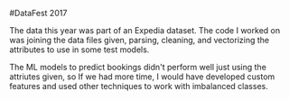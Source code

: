 #DataFest 2017

The data this year was part of an Expedia dataset. The code I worked on was joining the data files given, parsing, cleaning, and vectorizing the attributes to use in some test models. 

The ML models to predict bookings didn't perform well just using the attriutes given, so If we had more time, I would have developed custom features and used other techniques to work with imbalanced classes. 